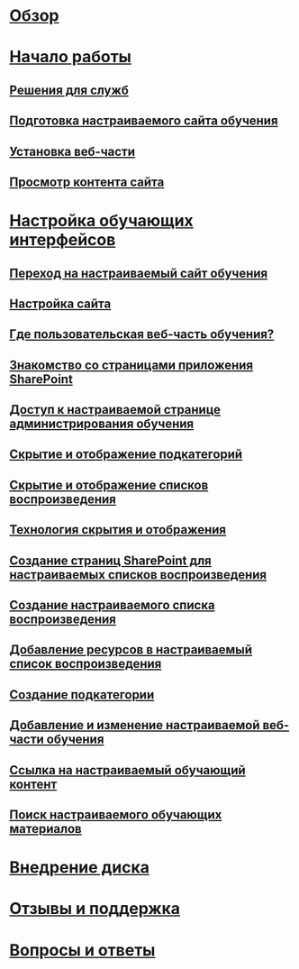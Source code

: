# [Обзор](index.md)
# [Начало работы](prereqs.md)
## [Решения для служб](servicedecisions.md)
## [Подготовка настраиваемого сайта обучения](installsitepackage.md)
## [Установка веб-части](installwebpart.md)
## [Просмотр контента сайта](sitecontent.md)
# [Настройка обучающих интерфейсов](custom_overview.md)
## [Переход на настраиваемый сайт обучения](custom_goto.md)
## [Настройка сайта](custom_edithelp.md)
## [Где пользовательская веб-часть обучения?](custom_whereiswebpart.md)
## [Знакомство со страницами приложения SharePoint](custom_apppages.md)
## [Доступ к настраиваемой странице администрирования обучения](custom_accessadmin.md)
## [Скрытие и отображение подкатегорий](custom_hideshowsub.md)
## [Скрытие и отображение списков воспроизведения](custom_hideshowplaylists.md)
## [Технология скрытия и отображения](custom_hideshowtech.md)
## [Создание страниц SharePoint для настраиваемых списков воспроизведения](custom_createnewpage.md)
## [Создание настраиваемого списка воспроизведения](custom_createnewplaylist.md)
## [Добавление ресурсов в настраиваемый список воспроизведения](custom_addassets.md)
## [Создание подкатегории](custom_createnewcat.md)
## [Добавление и изменение настраиваемой веб-части обучения](custom_addwebpart.md)
## [Ссылка на настраиваемый обучающий контент](custom_linking.md)
## [Поиск настраиваемого обучающих материалов](custom_search.md)
# [Внедрение диска](driveadoption.md)
# [Отзывы и поддержка](feedback.md)
# [Вопросы и ответы](faq.md)

